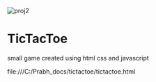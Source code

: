 ![proj2](https://user-images.githubusercontent.com/34711106/115616542-4fb9e180-a2be-11eb-860e-5860e3214e83.png)
# TicTacToe
small game created using html css and javascript

file:///C:/Prabh_docs/tictactoe/tictactoe.html
